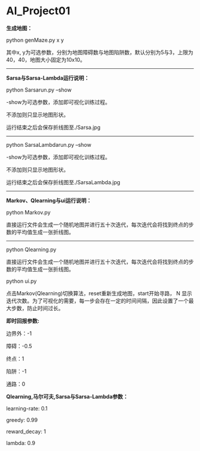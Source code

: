 # AI_Project01

**生成地图：**

python genMaze.py x y

其中x, y为可选参数，分别为地图障碍数与地图陷阱数，默认分别为5与3，上限为40，40，地图大小固定为10x10。

------

**Sarsa与Sarsa-Lambda运行说明：**

python Sarsarun.py –show

-show为可选参数，添加即可视化训练过程。

不添加则只显示地图形状。

运行结束之后会保存折线图至./Sarsa.jpg

--------

python SarsaLambdarun.py –show

-show为可选参数，添加即可视化训练过程。

不添加则只显示地图形状。

运行结束之后会保存折线图至./SarsaLambda.jpg

--------

**Markov、Qlearning与ui运行说明：**

python Markov.py

直接运行文件会生成一个随机地图并进行五十次迭代，每次迭代会将找到终点的步数的平均值生成一张折线图。

--------

python Qlearning.py

直接运行文件会生成一个随机地图并进行五十次迭代，每次迭代会将找到终点的步数的平均值生成一张折线图。

python ui.py

点击Markov(Qlearning)切换算法，reset重新生成地图，start开始寻路， N 显示迭代次数。为了可视化的需要，每一步会存在一定的时间间隔，因此设置了一个最大步数，防止时间过长。





**即时回报参数:**

边界外：-1

障碍：-0.5

终点：1

陷阱：-1

通路：0

**Qlearning,马尔可夫,Sarsa与Sarsa-Lambda参数：**

learning-rate: 0.1

greedy: 0.99

reward_decay: 1

lambda: 0.9

 
